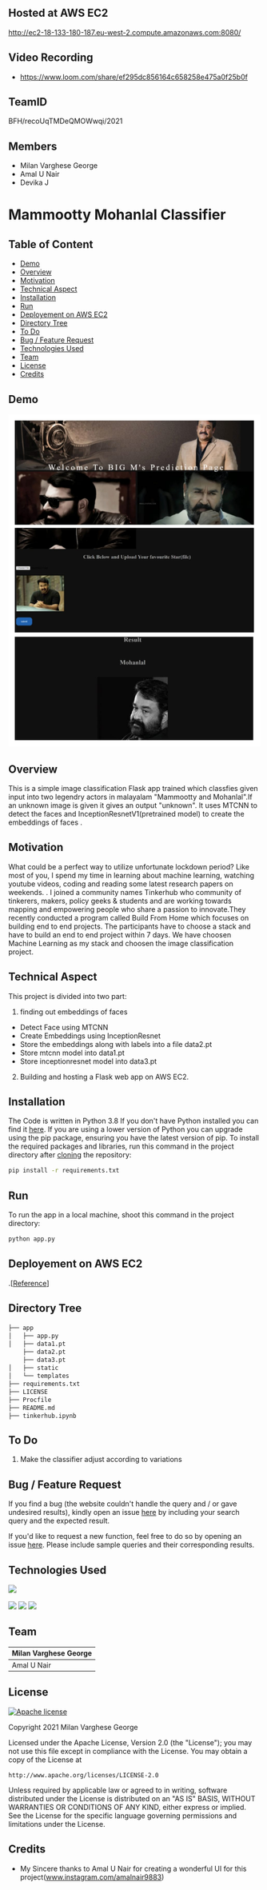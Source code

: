 ## Hosted at AWS EC2 
 http://ec2-18-133-180-187.eu-west-2.compute.amazonaws.com:8080/
## Video Recording
  * https://www.loom.com/share/ef295dc856164c658258e475a0f25b0f

## TeamID
 BFH/recoUqTMDeQMOWwqi/2021

## Members
   * Milan Varghese George
   * Amal U Nair
   * Devika J

# Mammootty Mohanlal Classifier 

## Table of Content
  * [Demo](#demo)
  * [Overview](#overview)
  * [Motivation](#motivation)
  * [Technical Aspect](#technical-aspect)
  * [Installation](#installation)
  * [Run](#run)
  * [Deployement on AWS EC2](#deployement-on-aws)
  * [Directory Tree](#directory-tree)
  * [To Do](#to-do)
  * [Bug / Feature Request](#bug---feature-request)
  * [Technologies Used](#technologies-used)
  * [Team](#team)
  * [License](#license)
  * [Credits](#credits)


## Demo
[![](https://github.com/milangeorge2000/Mammootty_Mohanlal_Classifier/blob/main/static/ee575888-1427-410c-8d68-c41bf58afa86.jpg?raw=true)](https://github.com/milangeorge2000/Mammootty_Mohanlal_Classifier/blob/main/static/d3b760c1-857b-48fa-bf96-f53ef273b9c9.jpg?raw=true)

## Overview
This is a simple image classification Flask app trained which classfies given input into two legendry actors in malayalam "Mammootty and Mohanlal".If an unknown image is given
it gives an output "unknown". It uses MTCNN to detect the faces and InceptionResnetV1(pretrained model) to create the embeddings of faces .

## Motivation
What could be a perfect way to utilize unfortunate lockdown period? Like most of you, I spend my time in learning about machine learning, watching youtube videos, coding and reading some latest research papers on weekends. . I joined a community names Tinkerhub who  community of tinkerers, makers, policy geeks & students and are working towards mapping and empowering people who share a passion to innovate.They recently conducted a program called Build From Home which focuses on building end to end projects. The participants have to choose a stack and have to build an end to end project within 7 days. We have choosen Machine Learning as my stack and choosen the image classification project.

## Technical Aspect
This project is divided into two part:
1. finding out embeddings of faces 
  - Detect Face using MTCNN
  - Create Embeddings using InceptionResnet
  - Store the embeddings along with labels into a file data2.pt
  - Store mtcnn model into data1.pt
  - Store inceptionresnet model into data3.pt
2. Building and hosting a Flask web app on AWS EC2.

## Installation
The Code is written in Python 3.8 If you don't have Python installed you can find it [here](https://www.python.org/downloads/). If you are using a lower version of Python you can upgrade using the pip package, ensuring you have the latest version of pip. To install the required packages and libraries, run this command in the project directory after [cloning](https://www.howtogeek.com/451360/how-to-clone-a-github-repository/) the repository:
```bash
pip install -r requirements.txt
```

## Run

To run the app in a local machine, shoot this command in the project directory:
```bash
python app.py
```

## Deployement on AWS EC2
.[[Reference](https://medium.com/techfront/step-by-step-visual-guide-on-deploying-a-flask-application-on-aws-ec2-8e3e8b82c4f7)]

## Directory Tree 
```
├── app 
│   ├── app.py
│   ├── data1.pt
    ├── data2.pt
    ├── data3.pt
│   ├── static
│   └── templates
├── requirements.txt
├── LICENSE
├── Procfile
├── README.md
├── tinkerhub.ipynb
```

## To Do
1. Make the classifier adjust according to variations

## Bug / Feature Request
If you find a bug (the website couldn't handle the query and / or gave undesired results), kindly open an issue [here](https://github.com/milangeorge2000/tinkerhub/issues/new) by including your search query and the expected result.

If you'd like to request a new function, feel free to do so by opening an issue [here](https://github.com/milangeorge2000/tinkerhub/issues/new). Please include sample queries and their corresponding results.

## Technologies Used

![](https://forthebadge.com/images/badges/made-with-python.svg)

[<img target="_blank" src="https://pytorch.org/tutorials/_static/img/thumbnails/cropped/profiler.png" width=200>](https://pytorch.org/) [<img target="_blank" src="https://flask.palletsprojects.com/en/1.1.x/_images/flask-logo.png" width=170>](https://flask.palletsprojects.com/en/1.1.x/) [<img target="_blank" src="https://miro.medium.com/max/750/1*q6F0j8HFHd8jeYXyQBqrCQ.jpeg" width=200>](https://aws.amazon.com/ec2/)

## Team
 Milan Varghese George |
-|
Amal U Nair       |)
## License
[![Apache license](https://img.shields.io/badge/license-apache-blue?style=for-the-badge&logo=appveyor)](http://www.apache.org/licenses/LICENSE-2.0e)

Copyright 2021 Milan Varghese George

Licensed under the Apache License, Version 2.0 (the "License");
you may not use this file except in compliance with the License.
You may obtain a copy of the License at

    http://www.apache.org/licenses/LICENSE-2.0

Unless required by applicable law or agreed to in writing, software
distributed under the License is distributed on an "AS IS" BASIS,
WITHOUT WARRANTIES OR CONDITIONS OF ANY KIND, either express or implied.
See the License for the specific language governing permissions and
limitations under the License.

## Credits
- My Sincere thanks to Amal U Nair for creating a wonderful UI for this project(www.instagram.com/amalnair9883)
